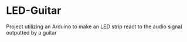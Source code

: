 # LED-Guitar
Project utilizing an Arduino to make an LED strip react to the audio signal outputted by a guitar
